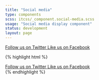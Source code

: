 ```yaml
---
title: "Social media"
type: components
scss: itcss/_component.social-media.scss
usage: "Social media display component"
status: development
layout: page
---
```


<div class="example">
    <div class="social-media">
        <a class="social-media__link social-media__link--twitter" href="#">
            Follow us on Twitter
        </a><!--
     --><a class="social-media__link social-media__link--facebook" href="#">
            Like us on Facebook
        </a>
    </div>
</div>

{% highlight html %}
<div class="social-media">
    <a class="social-media__link social-media__link--twitter" href="#">
        Follow us on Twitter
    </a><!--
 --><a class="social-media__link social-media__link--facebook" href="#">
        Like us on Facebook
    </a>
</div>
{% endhighlight %}